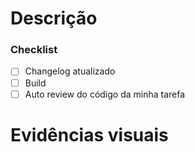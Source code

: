 # Descrição


### Checklist 
- [ ] Changelog atualizado
- [ ] Build
- [ ] Auto review do código da minha tarefa

# Evidências visuais